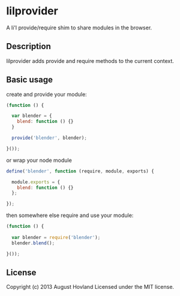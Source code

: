 # lilprovider

A li'l provide/require shim to share modules in the browser.

## Description

lilprovider adds provide and require methods to the current context.

## Basic usage

create and provide your module:

```javascript
(function () {

  var blender = {
    blend: function () {}
  }

  provide('blender', blender);

}());
```
or wrap your node module

```javascript
define('blender', function (require, module, exports) {

  module.exports = {
    blend: function () {}
  };

});
```

then somewhere else require and use your module:

```javascript
(function () {
  
  var blender = require('blender');
  blender.blend();

}());
```

## License
Copyright (c) 2013 August Hovland
Licensed under the MIT license.
